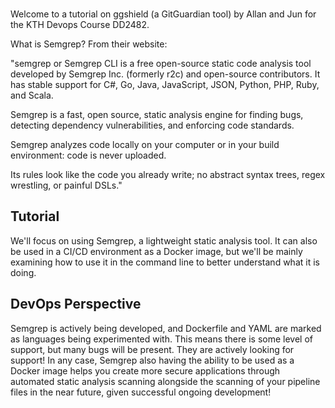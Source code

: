 <br>

Welcome to a tutorial on ggshield (a GitGuardian tool) by Allan and Jun for the KTH Devops Course DD2482. 

What is Semgrep? From their website:

"semgrep or Semgrep CLI is a free open-source static code analysis tool developed by Semgrep Inc. (formerly r2c) and open-source contributors. It has stable support for C#, Go, Java, JavaScript, JSON, Python, PHP, Ruby, and Scala.

Semgrep is a fast, open source, static analysis engine for finding bugs, detecting dependency vulnerabilities, and enforcing code standards.

Semgrep analyzes code locally on your computer or in your build environment: code is never uploaded.

Its rules look like the code you already write; no abstract syntax trees, regex wrestling, or painful DSLs."

## Tutorial
We'll focus on using Semgrep, a lightweight static analysis tool. It can also be used in a CI/CD environment as a Docker image, but we'll be mainly examining how to use it in the command line to better understand what it is doing.

## DevOps Perspective
Semgrep is actively being developed, and Dockerfile and YAML are marked as languages being experimented with. This means there is some level of support, but many bugs will be present. They are actively looking for support! In any case, Semgrep also having the ability to be used as a Docker image helps you create more secure applications through automated static analysis scanning alongside the scanning of your pipeline files in the near future, given successful ongoing development!
